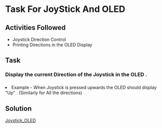 # Task For JoyStick And OLED

## Activities Followed

<ul>
<li>Joystick Direction Control</li>
<li>Printing Directions in the OLED Display</li>
</ul>

## Task 

### Display the current Direction of the Joystick in the OLED .
###
<li>Example - When Joystick is pressed upwards the OLED should display "Up" . (Similarly for All the directions)</li>

## Solution 

<a href="https://github.com/deepaavudiappan/AlphabotV2/tree/00155f95efc2b72ecd84d1d14afa7b96079c1fd0/Alphabot%20V2%20-%20Ar/Activities/Joystick_OLED" target="_blank">Joystick_OLED</a>
